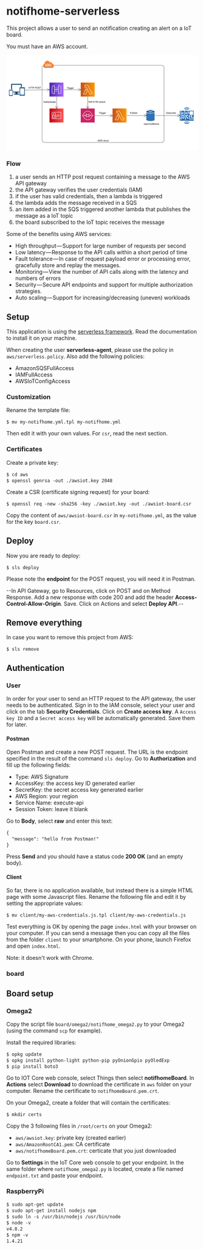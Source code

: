 # notifhome-serverless

This project allows a user to send an notification creating an alert on a IoT board.

You must have an AWS account.

![Notifhone Architecture](notifhome-architecture.png?raw=true)

### Flow

1. a user sends an HTTP post request containing a message to the AWS API gateway
2. the API gateway verifies the user credentials (IAM)
3. if the user has valid credentials, then a lambda is triggered
4. the lambda adds the message received in a SQS
5. an item added in the SQS triggered another lambda that publishes the message as a IoT topic
6. the board subscribed to the IoT topic receives the message

Some of the benefits using AWS services:
 - High throughput — Support for large number of requests per second
 - Low latency — Response to the API calls within a short period of time
 - Fault tolerance — In case of request payload error or processing error, gracefully store and replay the messages.
 - Monitoring — View the number of API calls along with the latency and numbers of errors
 - Security — Secure API endpoints and support for multiple authorization strategies.
 - Auto scaling — Support for increasing/decreasing (uneven) workloads

## Setup

This application is using the [serverless framework](https://serverless.com/). Read the documentation to install it on your machine.

When creating the user **serverless-agent**, please use the policy in `aws/serverless.policy`. Also add the following policies:
- AmazonSQSFullAccess 
- IAMFullAccess 
- AWSIoTConfigAccess

### Customization

Rename the template file:
```
$ mv my-notifhome.yml.tpl my-notifhome.yml
```

Then edit it with your own values. For `csr`, read the next section.

### Certificates

Create a private key:
```
$ cd aws
$ openssl genrsa -out ./awsiot.key 2048
```

Create a CSR (certificate signing request) for your board:
```
$ openssl req -new -sha256 -key ./awsiot.key -out ./awsiot-board.csr
```

Copy the content of `aws/awsiot-board.csr` in `my-notifhome.yml`, as the value for the key `board.csr`.

## Deploy

Now you are ready to deploy:
```
$ sls deploy
```

Please note the **endpoint** for the POST request, you will need it in Postman.

--In API Gateway, go to Resources, click on POST and on Method Response. Add a new response with code 200 and add the header **Access-Control-Allow-Origin**. Save. Click on Actions and select **Deploy API**.--

## Remove everything

In case you want to remove this project from AWS:
```
$ sls remove
```

## Authentication

### User

In order for your user to send an HTTP request to the API gateway, the user needs to be authenticated.
Sign in to the IAM console, select your user and click on the tab **Security Credentials**.  Click on **Create access key**. A `Access key ID` and a `Secret access key` will be automatically generated. Save them for later.

#### Postman

Open Postman and create a new POST request. The URL is the endpoint specified in the result of the command `sls deploy`. Go to **Authorization** and fill up the following fields:
- Type: AWS Signature
- AccessKey: the access key ID generated earlier
- SecretKey: the secret access key generated earlier
- AWS Region: your region
- Service Name: execute-api
- Session Token: leave it blank

Go to **Body**, select **raw** and enter this text:
```
{
  "message": "hello from Postman!"
}
```

Press **Send** and you should have a status code **200 OK** (and an empty body).

#### Client

So far, there is no application available, but instead there is a simple HTML page with some Javascript files.
Rename the following file and edit it by setting the appropriate values:
```
$ mv client/my-aws-credentials.js.tpl client/my-aws-credentials.js
```

Test everything is OK by opening the page `index.html` with your browser on your computer. If you can send a message then you can copy all the files from the folder `client` to your smartphone. On your phone, launch Firefox and open `index.html`.

Note: it doesn't work with Chrome.


### board

## Board setup

### Omega2

Copy the script file `board/omega2/notifhome_omega2.py` to your Omega2 (using the command `scp` for example).

Install the required libraries:
```
$ opkg update
$ opkg install python-light python-pip pyOnionGpio pyOledExp
$ pip install boto3
```

Go to IOT Core web console, select Things then select **notifhomeBoard**. In **Actions** select **Download** to download the certificate in `aws` folder on your computer. Rename the certificate to `notifhomeBoard.pem.crt`.

On your Omega2, create a folder that will contain the certificates:
```
$ mkdir certs
```

Copy the 3 following files in `/root/certs` on your Omega2:
- `aws/awsiot.key`: private key (created earlier)
- `aws/AmazonRootCA1.pem`: CA certificate 
- `aws/notifhomeBoard.pem.crt`: certicate that you just downloaded

Go to **Settings** in the IoT Core web console to get your endpoint. In the same folder where `notifhome_omega2.py` is located, create a file named `endpoint.txt` and paste your endpoint.


### RaspberryPi
```
$ sudo apt-get update
$ sudo apt-get install nodejs npm
$ sudo ln -s /usr/bin/nodejs /usr/bin/node
$ node -v
v4.8.2
$ npm -v 
1.4.21
```
